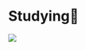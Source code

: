 # Studying📖
<img src="https://img.shields.io/badge/swift-%23FA7343.svg?&style=for-the-badge&logo=swift&logoColor=white" />
